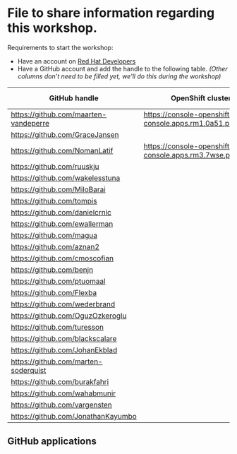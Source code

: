 # File to share information regarding this workshop.

Requirements to start the workshop:

* Have an account on [Red Hat Developers](https://developers.redhat.com)
* Have a GitHub account and add the handle to the following table.
  _(Other columns don't need to be filled yet, we'll do this during the workshop)_

| GitHub handle                         | OpenShift cluster basedomain                                          | GitHub App |
|---------------------------------------|-----------------------------------------------------------------------|------------|
| https://github.com/maarten-vandeperre | https://console-openshift-console.apps.rm1.0a51.p1.openshiftapps.com/ | app-0      |
| https://github.com/GraceJansen        |                                                                       | app-0      |
| https://github.com/NomanLatif         | https://console-openshift-console.apps.rm3.7wse.p1.openshiftapps.com/                                                                      | app-0      |
| https://github.com/ruuskju            |                                                                       | app-0      |
| https://github.com/wakelesstuna       |                                                                       | app-0      |
| https://github.com/MiloBarai          |                                                                       | app-0      |
| https://github.com/tompis             |                                                                       | app-0      |
| https://github.com/danielcrnic        |                                                                       | app-0      |
| https://github.com/ewallerman         |                                                                       | app-0      |
| https://github.com/magua              |                                                                       | app-1      |
| https://github.com/aznan2             |                                                                       | app-1      |
| https://github.com/cmoscofian         |                                                                       | app-1      |
| https://github.com/benjn              |                                                                       | app-1      |
| https://github.com/ptuomaal           |                                                                       | app-1      |
| https://github.com/Flexba             |                                                                       | app-1      |
| https://github.com/wederbrand         |                                                                       | app-1      |
| https://github.com/OguzOzkeroglu      |                                                                       | app-1      |
| https://github.com/turesson           |                                                                       | app-1      |
| https://github.com/blackscalare       |                                                                       | app-2      |
| https://github.com/JohanEkblad        |                                                                       | app-2      |
| https://github.com/marten-soderquist  |                                                                       | app-2      |
| https://github.com/burakfahri         |                                                                       | app-2      |
| https://github.com/wahabmunir         |                                                                       | app-2      |
| https://github.com/vargensten         |                                                                       | app-2      |
| https://github.com/JonathanKayumbo    |                                                                       | app-2      |

## GitHub applications
